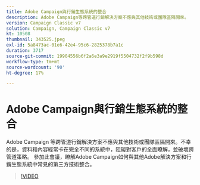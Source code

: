 ```yaml
---
title: Adobe Campaign與行銷生態系統的整合
description: Adobe Campaign等跨管道行銷解決方案不應與其他技術或團隊區隔開來。
version: Campaign Classic v7
solution: Campaign, Campaign Classic v7
kt: 10508
thumbnail: 343525.jpeg
exl-id: 5a8473ac-01e6-42e4-95c6-2825378b7a1c
duration: 3717
source-git-commit: 19904556b6f2a6e3a9e2919f5504732f2f9b598d
workflow-type: tm+mt
source-wordcount: '90'
ht-degree: 17%

---
```


# Adobe Campaign與行銷生態系統的整合

Adobe Campaign 等跨管道行銷解決方案不應與其他技術或團隊區隔開來。不幸的是，資料和內容經常卡在完全不同的系統中，阻礙對客戶的全面瞭解，並破壞跨管道策略。 參加此會議，瞭解Adobe Campaign如何與其他Adobe解決方案和行銷生態系統中常見的第三方技術整合。

>[!VIDEO](https://video.tv.adobe.com/v/343525/?quality=12&learn=on)

